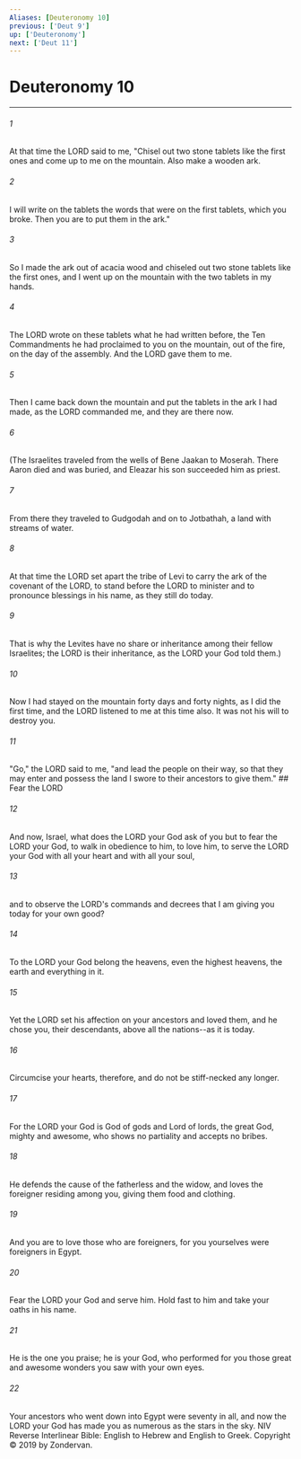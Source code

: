```yaml
---
Aliases: [Deuteronomy 10]
previous: ['Deut 9']
up: ['Deuteronomy']
next: ['Deut 11']
---
```

# Deuteronomy 10

***


###### 1 
At that time the LORD said to me, "Chisel out two stone tablets like the first ones and come up to me on the mountain. Also make a wooden ark. 

###### 2 
I will write on the tablets the words that were on the first tablets, which you broke. Then you are to put them in the ark." 

###### 3 
So I made the ark out of acacia wood and chiseled out two stone tablets like the first ones, and I went up on the mountain with the two tablets in my hands. 

###### 4 
The LORD wrote on these tablets what he had written before, the Ten Commandments he had proclaimed to you on the mountain, out of the fire, on the day of the assembly. And the LORD gave them to me. 

###### 5 
Then I came back down the mountain and put the tablets in the ark I had made, as the LORD commanded me, and they are there now. 

###### 6 
(The Israelites traveled from the wells of Bene Jaakan to Moserah. There Aaron died and was buried, and Eleazar his son succeeded him as priest. 

###### 7 
From there they traveled to Gudgodah and on to Jotbathah, a land with streams of water. 

###### 8 
At that time the LORD set apart the tribe of Levi to carry the ark of the covenant of the LORD, to stand before the LORD to minister and to pronounce blessings in his name, as they still do today. 

###### 9 
That is why the Levites have no share or inheritance among their fellow Israelites; the LORD is their inheritance, as the LORD your God told them.) 

###### 10 
Now I had stayed on the mountain forty days and forty nights, as I did the first time, and the LORD listened to me at this time also. It was not his will to destroy you. 

###### 11 
"Go," the LORD said to me, "and lead the people on their way, so that they may enter and possess the land I swore to their ancestors to give them." ## Fear the LORD 

###### 12 
And now, Israel, what does the LORD your God ask of you but to fear the LORD your God, to walk in obedience to him, to love him, to serve the LORD your God with all your heart and with all your soul, 

###### 13 
and to observe the LORD's commands and decrees that I am giving you today for your own good? 

###### 14 
To the LORD your God belong the heavens, even the highest heavens, the earth and everything in it. 

###### 15 
Yet the LORD set his affection on your ancestors and loved them, and he chose you, their descendants, above all the nations--as it is today. 

###### 16 
Circumcise your hearts, therefore, and do not be stiff-necked any longer. 

###### 17 
For the LORD your God is God of gods and Lord of lords, the great God, mighty and awesome, who shows no partiality and accepts no bribes. 

###### 18 
He defends the cause of the fatherless and the widow, and loves the foreigner residing among you, giving them food and clothing. 

###### 19 
And you are to love those who are foreigners, for you yourselves were foreigners in Egypt. 

###### 20 
Fear the LORD your God and serve him. Hold fast to him and take your oaths in his name. 

###### 21 
He is the one you praise; he is your God, who performed for you those great and awesome wonders you saw with your own eyes. 

###### 22 
Your ancestors who went down into Egypt were seventy in all, and now the LORD your God has made you as numerous as the stars in the sky. NIV Reverse Interlinear Bible: English to Hebrew and English to Greek. Copyright © 2019 by Zondervan.
